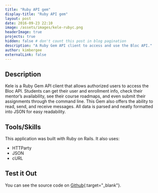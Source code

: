 ```yaml
---
title: "Ruby API gem"
display-title: "Ruby API gem"
layout: post
date: 2016-09-23 22:10
image: /assets/images/kele-rubyc.png
headerImage: true
projects: true
hidden: false # don't count this post in blog pagination
description: "A Ruby Gem API client to access and use the Bloc API."
author: kimbergee
externalLink: false
---
```


## Description

Kele is a Ruby Gem API client that allows authorized users to access the Bloc API. Students can get their user and enrollment info, check their mentor’s availability, see their course roadmaps, and even submit their assignments through the command line. This Gem also offers the ability to read, send, and receive messages. All data is parsed and neatly formatted into JSON for easy readability.

## Tools/Skills
This application was built with Ruby on Rails. It also uses:

* HTTParty
* JSON
* cURL

## Test it Out

You can see the source code on [Github](https://github.com/kimbergee/kele){:target="_blank"}.
